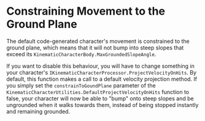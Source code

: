 

# Constraining Movement to the Ground Plane

The default code-generated character's movement is constrained to the ground plane, which means that it will not bump into steep slopes that exceed its `KinematicCharacterBody.MaxGroundedSlopeAngle`.
 
If you want to disable this behaviour, you will have to change something in your character's `IKinematicCharacterProcessor.ProjectVelocityOnHits`. By default, this function makes a call to a default velocity projection method. If you simply set the `constrainToGoundPlane` parameter of the `KinematicCharacterUtilities.DefaultProjectVelocityOnHits` function to false, your character will now be able to "bump" onto steep slopes and be ungrounded when it walks towards them, instead of being stopped instantly and remaining grounded.